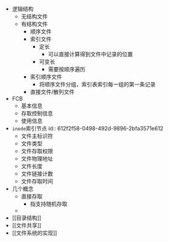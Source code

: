 - 逻辑结构
	- 无结构文件
	- 有结构文件
		- 顺序文件
		- 索引文件
			- 定长
				- 可以直接计算得到文件中记录的位置
			- 可变长
				- 需要按顺序遍历
		- 索引顺序文件
			- 将顺序文件分组，索引表索引每一组的第一条记录
		- 直接文件/散列文件
- FCB
	- 基本信息
	- 存取控制信息
	- 使用信息
- `inode`索引节点
  id:: 612f2f58-0498-492d-9896-2bfa3571e612
	- 文件主标识符
	- 文件类型
	- 文件存取权限
	- 文件物理地址
	- 文件长度
	- 文件链接计数
	- 文件存取时间
- 几个概念
	- 直接存取
		- 指支持随机存取
	-
- [[目录结构]]
- [[文件共享]]
- [[文件系统的实现]]